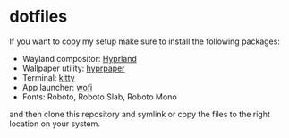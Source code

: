 # dotfiles
If you want to copy my setup make sure to install the following packages:
- Wayland compositor: [Hyprland](https://github.com/hyprwm/Hyprland)
- Wallpaper utility: [hyprpaper](https://github.com/hyprwm/hyprpaper)
- Terminal: [kitty](https://github.com/kovidgoyal/kitty)
- App launcher: [wofi](https://hg.sr.ht/~scoopta/wofi)
- Fonts: Roboto, Roboto Slab, Roboto Mono

and then clone this repository and symlink or copy the files to the right location on your system.
